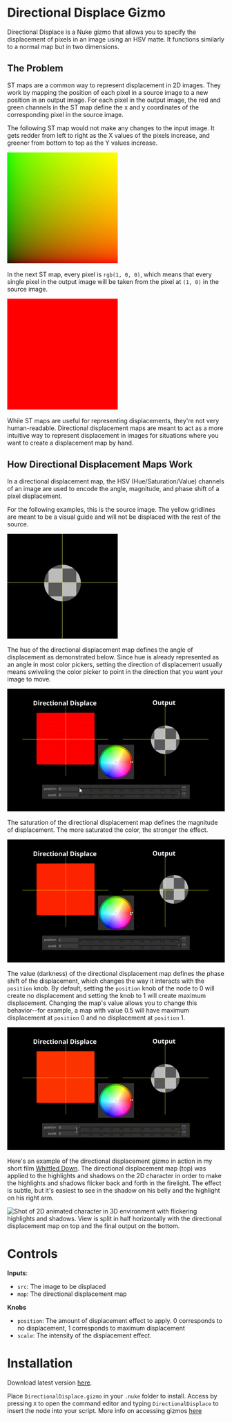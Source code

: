 # Directional Displace Gizmo

Directional Displace is a Nuke gizmo that allows you to specify the displacement of pixels in an image using an HSV matte. It functions similarly to a normal map but in two dimensions.

## The Problem

ST maps are a common way to represent displacement in 2D images. They work by mapping the position of each pixel in a source image to a new position in an output image. For each pixel in the output image, the red and green channels in the ST map define the x and y coordinates of the corresponding pixel in the source image.

The following ST map would not make any changes to the input image. It gets redder from left to right as the X values of the pixels increase, and greener from bottom to top as the Y values increase.

![ST map that applies no transformation](assets/STMAP_BLANK.jpg)

In the next ST map, every pixel is `rgb(1, 0, 0)`, which means that every single pixel in the output image will be taken from the pixel at `(1, 0)` in the source image.

![alt text](assets/RED.jpg)

While ST maps are useful for representing displacements, they're not very human-readable. Directional displacement maps are meant to act as a more intuitive way to represent displacement in images for situations where you want to create a displacement map by hand.

## How Directional Displacement Maps Work

In a directional displacement map, the HSV (Hue/Saturation/Value) channels of an image are used to encode the angle, magnitude, and phase shift of a pixel displacement.

For the following examples, this is the source image. The yellow gridlines are meant to be a visual guide and will not be displaced with the rest of the source. 

![alt text](assets/source_image_example.jpg)

The hue of the directional displacement map defines the angle of displacement as demonstrated below. Since hue is already represented as an angle in most color pickers, setting the direction of displacement usually means swiveling the color picker to point in the direction that you want your image to move.

![Gif of hue of directional displacement map changing and the output image updating to follow](assets/hue_demo.gif)

The saturation of the directional displacement map defines the magnitude of displacement. The more saturated the color, the stronger the effect.

![Gif of saturation of directional displacement map changing and the output image updating to follow](assets/saturation_demo.gif)

The value (darkness) of the directional displacement map defines the phase shift of the displacement, which changes the way it interacts with the `position` knob. By default, setting the `position` knob of the node to 0 will create no displacement and setting the knob to 1 will create maximum displacement. Changing the map's value allows you to change this behavior--for example, a map with value 0.5 will have maximum displacement at `position` 0 and no displacement at `position` 1.

![Gif of value of directional displacement map changing and the output image updating to follow](assets/value_demo.gif)

Here's an example of the directional displacement gizmo in action in my short film [Whittled Down](https://whittleddownfilm.ollyglenn.com). The directional displacement map (top) was applied to the highlights and shadows on the 2D character in order to make the highlights and shadows flicker back and forth in the firelight. The effect is subtle, but it's easiest to see in the shadow on his belly and the highlight on his right arm.

![Shot of 2D animated character in 3D environment with flickering highlights and shadows. View is split in half horizontally with the directional displacement map on top and the final output on the bottom.](assets/whittled_down_demo.gif)

# Controls
**Inputs**: 
- `src`: The image to be displaced
- `map`: The directional displacement map

**Knobs**
- `position`: The amount of displacement effect to apply. 0 corresponds to no displacement, 1 corresponds to maximum displacement
- `scale`: The intensity of the displacement effect.

# Installation
Download latest version [here](https://github.com/dninosores/directional-displace-gizmo/releases/latest).

Place `DirectionalDisplace.gizmo` in your `.nuke` folder to install. Access by pressing `X` to open the command editor and typing `DirectionalDisplace` to insert the node into your script. More info on accessing gizmos [here](https://learn.foundry.com/nuke/content/comp_environment/configuring_nuke/sourcing_gizmos.html)